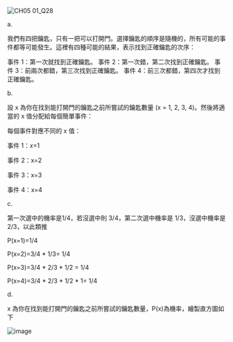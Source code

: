 
![CH05 01_Q28](https://github.com/user-attachments/assets/6a35db58-590a-4281-8a36-d06000bca5f4)


a.

我們有四把鑰匙，只有一把可以打開門。選擇鑰匙的順序是隨機的，所有可能的事件都等可能發生。這裡有四種可能的結果，表示找到正確鑰匙的次序：

事件 1：第一次就找到正確鑰匙。
事件 2：第一次錯，第二次找到正確鑰匙。
事件 3：前兩次都錯，第三次找到正確鑰匙。
事件 4：前三次都錯，第四次才找到正確鑰匙。

b.

設 x 為你在找到能打開門的鑰匙之前所嘗試的鑰匙數量 (x = 1, 2, 3, 4)。然後將適當的 x 值分配給每個簡單事件：

每個事件對應不同的 x 值：

事件 1：𝑥=1

事件 2：x=2

事件 3：x=3

事件 4：x=4

c.

第一次選中的機率是1/4，若沒選中則 3/4，第二次選中機率是 1/3，沒選中機率是 2/3，以此類推

P(x=1)=1/4

P(x=2)=3/4 * 1/3= 1/4

P(x=3)=3/4 * 2/3 * 1/2 = 1/4

P(x=4)=3/4 * 2/3 * 1/2 * 1= 1/4

d.

x 為你在找到能打開門的鑰匙之前所嘗試的鑰匙數量，P(x)為機率，繪製直方圖如下

![image](https://github.com/user-attachments/assets/960ec9fc-56c5-4fa8-968a-6ecde22e5d42)

